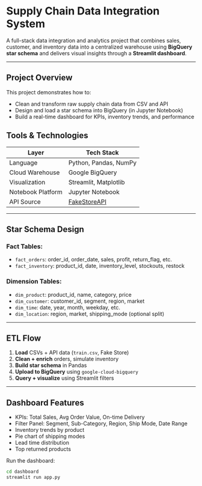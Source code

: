 #  Supply Chain Data Integration System

A full-stack data integration and analytics project that combines sales, customer, and inventory data into a centralized warehouse using **BigQuery star schema** and delivers visual insights through a **Streamlit dashboard**.

---

##  Project Overview

This project demonstrates how to:
- Clean and transform raw supply chain data from CSV and API
- Design and load a star schema into BigQuery (in Jupyter Notebook)
- Build a real-time dashboard for KPIs, inventory trends, and performance

        
##  Tools & Technologies

| Layer              | Tech Stack                         |
|--------------------|------------------------------------|
| Language           | Python, Pandas, NumPy              |
| Cloud Warehouse    | Google BigQuery                    |
| Visualization      | Streamlit, Matplotlib              |
| Notebook Platform  | Jupyter Notebook                   |
| API Source         | [FakeStoreAPI](https://fakestoreapi.com/) |

---

##  Star Schema Design

###  Fact Tables:
- `fact_orders`: order_id, order_date, sales, profit, return_flag, etc.
- `fact_inventory`: product_id, date, inventory_level, stockouts, restock

###  Dimension Tables:
- `dim_product`: product_id, name, category, price
- `dim_customer`: customer_id, segment, region, market
- `dim_time`: date, year, month, weekday, etc.
- `dim_location`: region, market, shipping_mode (optional split)



---

##  ETL Flow

1. **Load** CSVs + API data (`train.csv`, Fake Store)
2. **Clean + enrich** orders, simulate inventory
3. **Build star schema** in Pandas
4. **Upload to BigQuery** using `google-cloud-bigquery`
5. **Query + visualize** using Streamlit filters

---

##  Dashboard Features

- KPIs: Total Sales, Avg Order Value, On-time Delivery
- Filter Panel: Segment, Sub-Category, Region, Ship Mode, Date Range
- Inventory trends by product
- Pie chart of shipping modes
- Lead time distribution
- Top returned products

Run the dashboard:

```bash
cd dashboard
streamlit run app.py

